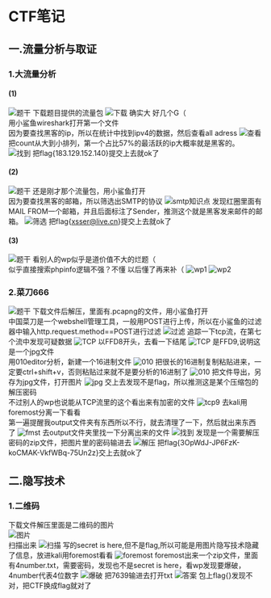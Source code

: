 # CTF笔记
## 一.流量分析与取证
### 1.大流量分析
#### (1)

![题干](./images/daliuliang/1T.png)
下载题目提供的流量包
![下载](./images/daliuliang/download.png)
确实大  好几个G（ <br/>
用小鲨鱼wireshark打开第一个文件<br/>
因为要查找黑客的ip，所以在统计中找到ipv4的数据，然后查看all adress
![查看](./images/daliuliang/ipv4.png)
把count从大到小排列，第一个占比57%的最活跃的ip大概率就是黑客的。
![找到](./images/daliuliang/values.png)
把flag{183.129.152.140}提交上去就ok了

#### (2)
![题干](./images/daliuliang/2T.png)
还是刚才那个流量包，用小鲨鱼打开<br/>
因为要查找黑客的邮箱，所以筛选出SMTP的协议
![smtp知识点](./images/daliuliang/smtp.png)
发现红圈里面有MAIL FROM一个邮箱，并且后面标注了Sender，推测这个就是黑客发来邮件的邮箱。
![筛选](./images/daliuliang/filter.png)
把flag{xsser@live.cn}提交上去就ok了

#### (3)
![题干](./images/daliuliang/3T.png)
看别人的wp似乎是道价值不大的烂题（<br/>
似乎直接搜索phpinfo逻辑不强？不懂 以后懂了再来补（
![wp1](./images/daliuliang/ans1.png)
![wp2](./images/daliuliang/ans2.png)

### 2.菜刀666
![题干](./images/caidao/T.png)
下载文件后解压，里面有.pcapng的文件，用小鲨鱼打开<br/>
中国菜刀是一个webshell管理工具，一般用POST进行上传，所以在小鲨鱼的过滤器中输入http.request.method==POST进行过滤
![过滤](./images/caidao/ws.png)
追踪一下tcp流，在第七个流中发现可疑数据
![TCP](./images/caidao/tcp.png)
以FFD8开头，去看一下结尾
![TCP](./images/caidao/tcp2.png)
是FFD9,说明这是一个jpg文件<br/>
用010editor分析，新建一个16进制文件
![010](./images/caidao/010.png)
把很长的16进制复制粘贴进来，一定要ctrl+shift+v，否则粘贴过来就不是要分析的16进制了
![010](./images/caidao/pst.png)
把文件导出，另存为jpg文件，打开图片
![jpg](./images/caidao/png.png)
交上去发现不是flag，所以推测这是某个压缩包的解压密码<br/>不过别人的wp也说能从TCP流里的这个看出来有加密的文件
![tcp9](./images/caidao/tcp9.png)
去kali用foremost分离一下看看<br/>
第一遍提醒我output文件夹有东西所以不行，就去清理了一下，然后就出来东西了
![fmst](./images/caidao/foremost.png)
去output文件夹里找一下分离出来的文件
![找到](./images/caidao/fd.png)
发现是一个需要解压密码的zip文件，把图片里的密码输进去
![解压](./images/caidao/flag.png)
把flag{3OpWdJ-JP6FzK-koCMAK-VkfWBq-75Un2z}交上去就ok了

## 二.隐写技术
### 1.二维码
下载文件解压里面是二维码的图片<br>
![图片](./images/QRcode/QR.png)<br>
扫描出来
![扫描](./images/QRcode/content.png)
写的secret is here,但不是flag,所以可能是用图片隐写技术隐藏了信息，放进kali用foremost看看
![foremost](./images/QRcode/fm.png)
foremost出来一个zip文件，里面有4number.txt，需要密码，发现也不是secret is here，看wp发现要爆破，4number代表4位数字
![爆破](./images/QRcode/bp.png)
把7639输进去打开txt
![答案](./images/QRcode/ans.png)
包上flag{}发现不对，把CTF换成flag就对了
